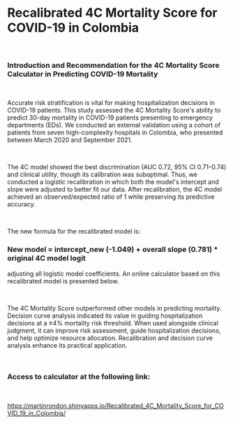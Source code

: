 # Recalibrated 4C Mortality Score for COVID-19 in Colombia
</br>

### Introduction and Recommendation for the 4C Mortality Score Calculator in Predicting COVID-19 Mortality
</br>

Accurate risk stratification is vital for making hospitalization decisions in COVID-19 patients. This study assessed the 4C Mortality Score's ability to predict 30-day mortality in COVID-19 patients presenting to emergency departments (EDs). We conducted an external validation using a cohort of patients from seven high-complexity hospitals in Colombia, who presented between March 2020 and September 2021.

</br>

The 4C model showed the best discrimination (AUC 0.72, 95% CI 0.71–0.74) and clinical utility, though its calibration was suboptimal. Thus, we conducted a logistic recalibration in which both the model's intercept and slope were adjusted to better fit our data.  After recalibration, the 4C model achieved an observed/expected ratio of 1 while preserving its predictive accuracy. 

</br>

The new formula for the recalibrated model is:

### New model = intercept_new (-1.049) + overall slope (0.781) * original 4C model logit

adjusting all logistic model coefficients. An online calculator based on this recalibrated model is presented below.

</br>

The 4C Mortality Score outperformed other models in predicting mortality. Decision curve analysis indicated its value in guiding hospitalization decisions at a ≥4% mortality risk threshold. When used alongside clinical judgment, it can improve risk assessment, guide hospitalization decisions, and help optimize resource allocation. Recalibration and decision curve analysis enhance its practical application.

</br>

### Access to calculator at the following link:

</br>

https://martinrondon.shinyapps.io/Recalibrated_4C_Mortality_Score_for_COVID_19_in_Colombia/



